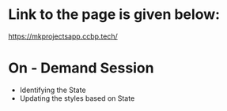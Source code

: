 # Link to the page is given below:
https://mkprojectsapp.ccbp.tech/


# On - Demand Session

- Identifying the State
- Updating the styles based on State
